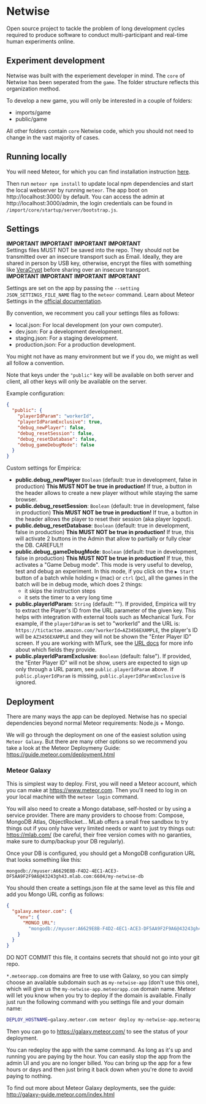 # Netwise

Open source project to tackle the problem of long development cycles required to
produce software to conduct multi-participant and real-time human experiments
online.

## Experiment development

Netwise was built with the experiement developer in mind. The `core` of Netwise
has been seperated from the `game`. The folder structure reflects this
organization method.

To develop a new game, you will only be interested in a couple of folders:

* imports/game
* public/game

All other folders contain `core` Netwise code, which you should not need to
change in the vast majority of cases.

## Running locally

You will need Meteor, for which you can find installation instruction
[here](https://meteor.com/install).

Then run `meteor npm install` to update local npm dependencies and start the
local webserver by running `meteor`. The app boot on http://localhost:3000/
by default. You can access the admin at http://localhost:3000/admin, the login
credentials can be found in `/import/core/startup/server/bootstrap.js`.

## Settings

**IMPORTANT** **IMPORTANT** **IMPORTANT** **IMPORTANT**  
Settings files MUST NOT be saved into the repo. They should not be transmitted
over an insecure transport such as Email. Ideally, they are shared in person by
USB key, otherwise, encrypt the files with something like
[VeraCrypt](https://www.veracrypt.fr) before sharing over an insecure transport.  
**IMPORTANT** **IMPORTANT** **IMPORTANT** **IMPORTANT**

Settings are set on the app by passing the `--setting JSON_SETTINGS_FILE_NAME`
flag to the `meteor` command. Learn about Meteor Settings in the
[official documentation](https://docs.meteor.com/api/core.html#Meteor-settings).

By convention, we recomment you call your settings files as follows:

* local.json: For local development (on your own computer).
* dev.json: For a development development.
* staging.json: For a staging development.
* production.json: For a production development.

You might not have as many environment but we if you do, we might as well all
follow a convention.

Note that keys under the `"public"` key will be available on both server and
client, all other keys will only be available on the server.

Example configuration:

```json
{
  "public": {
    "playerIdParam": "workerId",
    "playerIdParamExclusive": true,
    "debug_newPlayer": false,
    "debug_resetSession": false,
    "debug_resetDatabase": false,
    "debug_gameDebugMode": false
  }
}
```

Custom settings for Empirica:

* **public.debug_newPlayer** `Boolean` (default: true in development, false in
  production) **This MUST NOT be true in production!** If true, a button in the
  header allows to create a new player without while staying the same browser.
* **public.debug_resetSession**: `Boolean` (default: true in development, false in
  production) **This MUST NOT be true in production!** If true, a button in the
  header allows the player to reset their session (aka player logout).
* **public.debug_resetDatabase**: `Boolean` (default: true in development, false in
  production) **This MUST NOT be true in production!** If true, this will activate
  2 buttons in the Admin that allow to partially or fully clear the DB. CAREFUL!!
* **public.debug_gameDebugMode**: `Boolean` (default: true in development, false in
  production) **This MUST NOT be true in production!** If true, this activates a
  "Game Debug mode". This mode is very useful to develop, test and debug an
  experiment. In this mode, if you click on the `▶️ Start` button of a batch
  while holding `⌘` (mac) or `ctrl` (pc), all the games in the batch will
  be in debug mode, which does 2 things:
  * it skips the instruction steps
  * it sets the timer to a very long time
* **public.playerIdParam**: `String` (default: ""). If provided, Empirica will
  try to extract the Player's ID from the URL parameter of the given key. This
  helps with integration with external tools such as Mechanical Turk. For
  example, if the `playerIdParam` is set to "workerId" and the URL is:
  `https://tictactoe.amazon.com/?workerId=AZ3456EXAMPLE`, the player's ID will
  be `AZ3456EXAMPLE` and they will not be shown the "Enter Player ID" screen.
  If you are working with MTurk, see the [URL docs](https://docs.aws.amazon.com/AWSMechTurk/latest/AWSMturkAPI/ApiReference_ExternalQuestionArticle.html#ApiReference_ExternalQuestionArticle-the-external-form) for more
  info about which fields they provide.
* **public.playerIdParamExclusive**: `Boolean` (default: false"). If provided,
  the "Enter Player ID" will not be show, users are expected to sign up only
  through a URL param, see `public.playerIdParam` above. If
  `public.playerIdParam` is missing, `public.playerIdParamExclusive` is ignored.

## Deployment

There are many ways the app can be deployed. Netwise has no special dependencies
beyond normal Meteor requirements: Node.js + Mongo.

We will go through the deployment on one of the easiest solution using
`Meteor Galaxy`. But there are many other options so we recommend you take a
look at the Meteor Deploymeny Guide: https://guide.meteor.com/deployment.html

### Meteor Galaxy

This is simplest way to deploy. First, you will need a Meteor account, which
you can make at https://www.meteor.com. Then you'll need to log in on your
local machine with the `meteor login` command.

You will also need to create a Mongo database, self-hosted or by using a service
provider. There are many providers to choose from: Compose, MongoDB Atlas,
ObjectRocket... MLab offers a small free sandbox to try things out if you only
have very limited needs or want to just try things out: https://mlab.com/
(be careful, their free version comes with no garanties, make sure to
dump/backup your DB regularly).

Once your DB is configured, you should get a MongoDB configuration URL that
looks something like this:

```
mongodb://myuser:A6629E8B-F4D2-4EC1-ACE3-DF5AA9F2F9A6@43243gh43.mlab.com:6604/my-netwise-db
```

You should then create a settings.json file at the same level as this file and
add you Mongo URL config as follows:

```json
{
  "galaxy.meteor.com": {
    "env": {
      "MONGO_URL":
        "mongodb://myuser:A6629E8B-F4D2-4EC1-ACE3-DF5AA9F2F9A6@43243gh43.mlab.com:6604/my-netwise-db"
    }
  }
}
```

DO NOT COMMIT this file, it contains secrets that should not go into your git
repo.

`*.meteorapp.com` domains are free to use with Galaxy, so you can simply choose
an available subdomain such as `my-netwise-app` (don't use this one), which will
give us the `my-netwise-app.meteorapp.com` domain name. Meteor will let you know
when you try to deploy if the domain is available. Finally just run the
following command with you settings file and your domain name:

```sh
DEPLOY_HOSTNAME=galaxy.meteor.com meteor deploy my-netwise-app.meteorapp.com --settings settings.json
```

Then you can go to https://galaxy.meteor.com/ to see the status of your
deployment.

You can redeploy the app with the same command. As long as it's up and running
you are paying by the hour. You can easily stop the app from the admin UI and
you are no longer billed. You can bring up the app for a few hours or days and
then just bring it back down when you're done to avoid paying to nothing.

To find out more about Meteor Galaxy deployments, see the guide:
http://galaxy-guide.meteor.com/index.html
